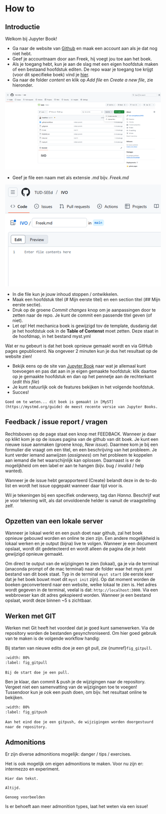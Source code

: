 # How to

## Introductie

Welkom bij Jupyter Book! 

* Ga naar de website van [Github](https://github.com) en maak een account aan als je dat nog niet hebt.
* Geef je accountnaam door aan Freek, hij voegt jou toe aan het boek.
* Als je toegang hebt, kun je aan de slag met een eigen hoofdstuk maken of een bestaand hoofdstuk editen. De repo waar je toegang toe krijgt (voor dit specifieke boek) vind je [hier](https://github.com/FreekPols/Mechanica).
* Ga naar de folder *content* en klik op *Add file* en *Create a new file*, zie hieronder.

![](../images/newpage.png)

* Geef je file een naam met als extensie *.md* bijv. *Freek.md*

![](../images/naambestand.PNG)

* In die file kun je jouw inhoud stoppen / ontwikkelen. 
* Maak een hoofdstuk titel (# Mijn eerste titel) en een section titel (## Mijn eerste sectie). 
* Druk op de groene *Commit changes* knop om je aanpassingen door te zetten naar de repo. Je kunt de commit een passende titel geven (of niet).
* Let op! Het mechanica boek is gewijzigd tov de template, dusdanig dat je het hoofdstuk ook in de **Table of Contenst** moet zetten. Deze staat in de hoofdmap, in het bestand myst.yml

Wat er nu gebeurt is dat het boek opnieuw gemaakt wordt en via GitHub pages gepubliceerd. Na ongeveer 2 minuten kun je dus het resultaat op de website zien!

* Bekijk eens op de site van [Jupyter Book](https://jupyterbook.org/en/stable/content/index.html) naar wat je allemaal kunt toevoegen en pas dat aan in je eigen gemaakte hoofdstuk: klik daartoe op je gemaakte hoofdstuk en dan op het pennetje aan de rechterkant (*edit this file*)
* Je kunt natuurlijk ook de features bekijken in het volgende hoofdstuk.
* Succes!

```{note}
Goed om te weten... dit boek is gemaakt in [MyST](https://mystmd.org/guide) de meest recente versie van Jupyter Books.
```

## Feedback / issue report / vragen
Rechtsboven op de page staat een knop met FEEDBACK. Wanneer je daar op klikt kom je op de issues pagina van de github van dit boek. Je kunt een nieuwe issue aanmaken (groene knop, *New issue*). Daarmee kom je bij een formulier die vraagt om een titel, en een beschrijving van het probleem. Je kunt verder iemand aanwijzen (*assignees*) om het probleem te koppelen aan iemand die het waarschijnlijk kan oplossen. Daarnaast is er de mogelijkheid om een label er aan te hangen (bijv. bug / invalid / help wanted). 

Wanneer je de issue hebt gerapporteerd (Create) belandt deze in de to-do list en wordt het issue opgepakt wanneer daar tijd voor is.
 
Wil je tekeningen bij een specifiek onderwerp, tag dan *Hanna*. Beschrijf wat je voor tekening wilt, als dat onvoldoende helder is vanuit de vraagstelling zelf.

## Opzetten van een lokale server
Wanneer je lokaal werkt en een push doet naar github, zal het boek opnieuw gebouwd worden en online te zien zijn. Een andere mogelijkheid is lokaal werken en je output (bijna) live te volgen. Wanneer je een document opslaat, wordt dit gedetecteerd en wordt alleen de pagina die je hebt gewijzigd opnieuw gemaakt. 

Om direct te output van de wijzigingen te zien (lokaal), ga je via de terminal (anaconda prompt of de mac terminal) naar de folder waar het myst.yml bestand van dit boek staat. Typ in de terminal `myst start` (de eerste keer dat je het boek bouwt moet dit `myst init` zijn). Op dat moment worden de boeken geconverteerd naar een website, welke lokaal te zien is. Het adres wordt gegeven in de terminal, veelal is dat: `http://localhost:3000`. Via een webbrowser kan dit adres gekopieerd worden. Wanneer je een bestand opslaat, wordt deze binnen ~5 s zichtbaar.

## Werken met GIT
Werken met Git heeft het voordeel dat je goed kunt samenwerken. Via de repository worden de bestanden gesynchroniseerd. Om hier goed gebruik van te maken is de volgende workflow handig:

Bij starten van nieuwe edits doe je een git pull, zie {numref}`fig_gitpull`.

```{figure} ../images/gitpull.png
:width: 80%
:label: fig_gitpull

Bij de start doe je een pull.
```

Ben je klaar, dan commit & push je de wijzigingen naar de repository. Vergeet niet een samenvatting van de wijzigingen toe te voegen! Tussendoor kun je ook een push doen, om bijv. het resultaat online te bekijken.

```{figure} ../images/gitpush.png
:width: 80%
:label: fig_gitpush

Aan het eind doe je een gitpush, de wijzigingen worden doorgestuurd naar de repository.
```

## Admonitions
Er zijn diverse admonitions mogelijk: danger / tips / exercises.

Het is ook mogelijk om eigen admonitions te maken. Voor nu zijn er: intermezzo en experiment.

```{intermezzo} Ik ben een intermezzo
Hier dan tekst.
```

```{experiment} Wil je een experiment doen?
Altijd.
```

```{example} Ik ben een example
Genoeg voorbeelden
```

Is er behoeft aan meer admonition types, laat het weten via een issue!

